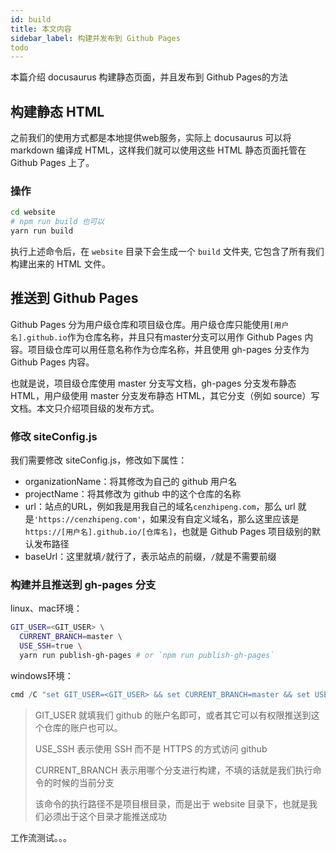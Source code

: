 ```yaml
---
id: build
title: 本文内容
sidebar_label: 构建并发布到 Github Pages
todo
---
```


本篇介绍 docusaurus 构建静态页面，并且发布到 Github Pages的方法



## 构建静态 HTML

之前我们的使用方式都是本地提供web服务，实际上 docusaurus 可以将 markdown 编译成 HTML，这样我们就可以使用这些 HTML 静态页面托管在 Github Pages 上了。



### 操作

```bash
cd website
# npm run build 也可以
yarn run build
```

执行上述命令后，在 `website` 目录下会生成一个 `build` 文件夹, 它包含了所有我们构建出来的 HTML 文件。



## 推送到 Github Pages

Github Pages 分为用户级仓库和项目级仓库。用户级仓库只能使用`[用户名].github.io`作为仓库名称，并且只有master分支可以用作 Github Pages 内容。项目级仓库可以用任意名称作为仓库名称，并且使用 gh-pages 分支作为 Github Pages 内容。

也就是说，项目级仓库使用 master 分支写文档，gh-pages 分支发布静态 HTML，用户级使用 master 分支发布静态 HTML，其它分支（例如 source）写文档。本文只介绍项目级的发布方式。



### 修改 siteConfig.js

我们需要修改 siteConfig.js，修改如下属性：

- organizationName：将其修改为自己的 github 用户名
- projectName：将其修改为 github 中的这个仓库的名称
- url：站点的URL，例如我是用我自己的域名`cenzhipeng.com`，那么 url 就是`'https://cenzhipeng.com'`，如果没有自定义域名，那么这里应该是`https://[用户名].github.io/[仓库名]`，也就是 Github Pages 项目级别的默认发布路径
- baseUrl：这里就填`/`就行了，表示站点的前缀，`/`就是不需要前缀



### 构建并且推送到 gh-pages 分支

linux、mac环境：

```bash
GIT_USER=<GIT_USER> \
  CURRENT_BRANCH=master \
  USE_SSH=true \
  yarn run publish-gh-pages # or `npm run publish-gh-pages`
```

windows环境：

```powershell
cmd /C "set GIT_USER=<GIT_USER> && set CURRENT_BRANCH=master && set USE_SSH=true && yarn run publish-gh-pages"
```



> GIT_USER 就填我们 github 的账户名即可，或者其它可以有权限推送到这个仓库的账户也可以。
>
> USE_SSH 表示使用 SSH 而不是 HTTPS 的方式访问 github
>
> CURRENT_BRANCH 表示用哪个分支进行构建，不填的话就是我们执行命令的时候的当前分支
>
> 该命令的执行路径不是项目根目录，而是出于 website 目录下，也就是我们必须出于这个目录才能推送成功



工作流测试。。。